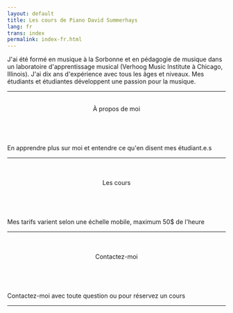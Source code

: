 ```yaml
---
layout: default
title: Les cours de Piano David Summerhays
lang: fr
trans: index
permalink: index-fr.html
---
```

J'ai été formé en musique à la Sorbonne et en pédagogie de musique dans un laboratoire d'apprentissage musical (Verhoog Music Institute à Chicago, Illinois). J'ai dix ans d'expérience avec tous les âges et niveaux. Mes étudiants et étudiantes développent une passion pour la musique.

*****

<div class="w3-container">
<div class="w3-row-padding">

  <div class="w3-third w3-section">
   <div class="w3-hover-shadow"><a href="/a_propos" style="text-decoration: none">
    <header class="w3-dark-grey w3-center w3-large">
      <br>
      À propos de moi<br>
      <br>
    </header>
    <div class="w3-container w3-light-grey w3-center">
      <p>En apprendre plus sur moi et entendre ce qu'en disent mes étudiant.e.s</p>
      <hr>
      <br>
    </div>
   </a>
   </div>
   </div>

  <div class="w3-third w3-section">
  <div class="w3-hover-shadow"><a href="/cours" style="text-decoration: none">
    <header class="w3-container w3-dark-grey w3-center w3-large">
      <br>
      Les cours<br>
      <br>
    </header>
    <div class="w3-container w3-light-grey w3-center">
      <p>Mes tarifs varient selon une échelle mobile, maximum 50$ de l'heure</p>
      <hr>
      <br>
     </div>
   </a> 
   </div>
   </div>

   <div class="w3-third w3-section">
   <div class="w3-hover-shadow"><a href="/contact-fr" style="text-decoration: none">
   <header class="w3-dark-grey w3-center w3-large">
    <br>
    Contactez-moi<br>
      <br>
   </header>
   <div class="w3-container w3-light-grey w3-center">
     <p>Contactez-moi avec toute question ou pour réservez un cours</p>
     <hr>
     <br>
     <br>
  </div>
</a>
   </div>
</div>
</div>
</div>
